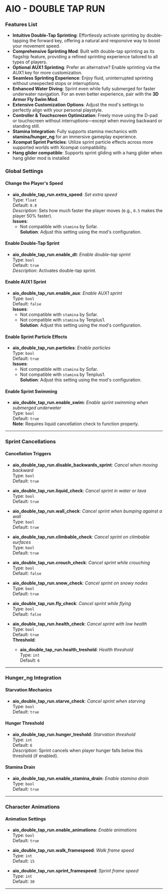 #  AIO - DOUBLE TAP RUN

### **Features List**  

- **Intuitive Double-Tap Sprinting**: Effortlessly activate sprinting by double-tapping the forward key, offering a natural and responsive way to boost your movement speed.  
- **Comprehensive Sprinting Mod**: Built with double-tap sprinting as its flagship feature, providing a refined sprinting experience tailored to all types of players.  
- **Optional AUX1 Sprinting**: Prefer an alternative? Enable sprinting via the AUX1 key for more customization.  
- **Seamless Sprinting Experience**: Enjoy fluid, uninterrupted sprinting without unexpected stops or interruptions.  
- **Enhanced Water Diving**: Sprint even while fully submerged for faster underwater navigation. For an even better experience, pair with the **3D Armor Fly Swim Mod**.  
- **Extensive Customization Options**: Adjust the mod's settings to perfectly align with your personal playstyle.  
- **Controller & Touchscreen Optimization**: Freely move using the D-pad or touchscreen without interruptions—except when moving backward or standing still.  
- **Stamina Integration**: Fully supports stamina mechanics with **stamina/hunger_ng** for an immersive gameplay experience.  
- **Xcompat Sprint Particles**: Utilize sprint particle effects across more supported worlds with Xcompat compatibility.  
- **Hang glider compatible**: Supports sprint gliding with a hang glider when hang glider mod is installed

### **Global Settings**

#### **Change the Player's Speed**
- **aio_double_tap_run.extra_speed**: *Set extra speed*  
  Type: `float`  
  Default: `0.8`  
  _Description_: Sets how much faster the player moves (e.g., `0.5` makes the player 50% faster).  
  **Issues**:  
  - Not compatible with `stamina` by Sofar.  
  **Solution**: Adjust this setting using the mod's configuration.

#### **Enable Double-Tap Sprint**
- **aio_double_tap_run.enable_dt**: *Enable double-tap sprint*  
  Type: `bool`  
  Default: `true`  
  _Description_: Activates double-tap sprint.

#### **Enable AUX1 Sprint**
- **aio_double_tap_run.enable_aux**: *Enable AUX1 sprint*  
  Type: `bool`  
  Default: `false`  
  **Issues**:  
  - Not compatible with `stamina` by Sofar.  
  - Not compatible with `stamina` by Tenplus1.  
  **Solution**: Adjust this setting using the mod's configuration.

#### **Enable Sprint Particle Effects**
- **aio_double_tap_run.particles**: *Enable particles*  
  Type: `bool`  
  Default: `true`  
  **Issues**:  
  - Not compatible with `stamina` by Sofar.  
  - Not compatible with `stamina` by Tenplus1.  
  **Solution**: Adjust this setting using the mod's configuration.

#### **Enable Sprint Swimming**
- **aio_double_tap_run.enable_swim**: *Enable sprint swimming when submerged underwater*  
  Type: `bool`  
  Default: `true`  
  **Note**: Requires liquid cancellation check to function properly.

---

### **Sprint Cancellations**

#### **Cancellation Triggers**
- **aio_double_tap_run.disable_backwards_sprint**: *Cancel when moving backward*  
  Type: `bool`  
  Default: `true`

- **aio_double_tap_run.liquid_check**: *Cancel sprint in water or lava*  
  Type: `bool`  
  Default: `true`

- **aio_double_tap_run.wall_check**: *Cancel sprint when bumping against a wall*  
  Type: `bool`  
  Default: `true`

- **aio_double_tap_run.climbable_check**: *Cancel sprint on climbable surfaces*  
  Type: `bool`  
  Default: `true`

- **aio_double_tap_run.crouch_check**: *Cancel sprint while crouching*  
  Type: `bool`  
  Default: `false`

- **aio_double_tap_run.snow_check**: *Cancel sprint on snowy nodes*  
  Type: `bool`  
  Default: `true`

- **aio_double_tap_run.fly_check**: *Cancel sprint while flying*  
  Type: `bool`  
  Default: `false`

- **aio_double_tap_run.health_check**: *Cancel sprint with low health*  
  Type: `bool`  
  Default: `true`  
  **Threshold**:  
  - **aio_double_tap_run.health_treshold**: *Health threshold*  
    Type: `int`  
    Default: `6`

---

### **Hunger_ng Integration**

#### **Starvation Mechanics**
- **aio_double_tap_run.starve_check**: *Cancel sprint when starving*  
  Type: `bool`  
  Default: `true`

#### **Hunger Threshold**
- **aio_double_tap_run.hunger_treshold**: *Starvation threshold*  
  Type: `int`  
  Default: `6`  
  _Description_: Sprint cancels when player hunger falls below this threshold (if enabled).

#### **Stamina Drain**
- **aio_double_tap_run.enable_stamina_drain**: *Enable stamina drain*  
  Type: `bool`  
  Default: `true`

---

### **Character Animations**

#### **Animation Settings**
- **aio_double_tap_run.enable_animations**: *Enable animations*  
  Type: `bool`  
  Default: `true`

- **aio_double_tap_run.walk_framespeed**: *Walk frame speed*  
  Type: `int`  
  Default: `15`

- **aio_double_tap_run.sprint_framespeed**: *Sprint frame speed*  
  Type: `int`  
  Default: `30`

---


